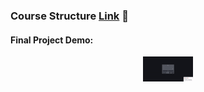 ### Course Structure [Link](https://vojvodinaictcluster.org/sr/javajuniorprogram/) :rocket:
#### Final Project Demo:
<div align="center"><img width="80em" src="https://github.com/RastkoD/Fullstack_Bootcamp/blob/main/classmate_demo.gif"></div>
